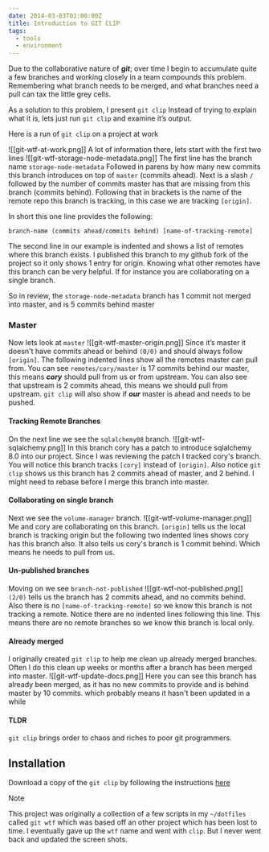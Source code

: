 ```yaml
---
date: 2014-03-03T01:00:00Z
title: Introduction to GIT CLIP
tags:
  - tools
  - environment
---
```

Due to the collaborative nature of **_git_**; over time I begin to accumulate quite a few branches and working closely in a team compounds this problem. Remembering what branch needs to be merged, and what branches need a pull can tax the little grey cells.

As a solution to this problem, I present `git clip` Instead of trying to explain what it is, lets just run `git clip` and examine it’s output.

Here is a run of `git clip` on a project at work

![[git-wtf-at-work.png]]
A lot of information there, lets start with the first two lines
![[git-wtf-storage-node-metadata.png]]
The first line has the branch name `storage-node-metadata` Followed in parens by how many new commits this branch introduces on top of `master` (commits ahead). Next is a slash `/` followed by the number of commits master has that are missing from this branch (commits behind). Following that in brackets is the name of the remote repo this branch is tracking, in this case we are tracking `[origin]`.

In short this one line provides the following: 

`branch-name (commits ahead/commits behind) [name-of-tracking-remote]`

The second line in our example is indented and shows a list of remotes where this branch exists. I published this branch to my github fork of the project so it only shows 1 entry for origin. Knowing what other remotes have this branch can be very helpful. If for instance you are collaborating on a single branch.

So in review, the `storage-node-metadata` branch has 1 commit not merged into master, and is 5 commits behind master

### Master
Now lets look at `master`
![[git-wtf-master-origin.png]]
Since it’s master it doesn't have commits ahead or behind `(0/0)` and should always follow `[origin]`. The following indented lines show all the remotes master can pull from. You can see `remotes/cory/master` is 17 commits behind our master, this means **_cory_** should pull from us or from upstream. You can also see that upstream is 2 commits ahead, this means we should pull from upstream. `git clip` will also show if **_our_** master is ahead and needs to be pushed.

#### Tracking Remote Branches
On the next line we see the `sqlalchemy08` branch.
![[git-wtf-sqlalchemy.png]]
In this branch cory has a patch to introduce sqlalchemy 8.0 into our project. Since I was reviewing the patch I tracked cory's branch. You will notice this branch tracks `[cory]` instead of `[origin]`. Also notice `git clip` shows us this branch has 2 commits ahead of master, and 2 behind. I might need to rebase before I merge this branch into master.

#### Collaborating on single branch
Next we see the `volume-manager` branch.
![[git-wtf-volume-manager.png]]
Me and cory are collaborating on this branch. `[origin]` tells us the local branch is tracking origin but the following two indented lines shows cory has this branch also. It also tells us cory's branch is 1 commit behind. Which means he needs to pull from us.

#### Un-published branches
Moving on we see `branch-not-published`
![[git-wtf-not-published.png]]
`(2/0)` tells us the branch has 2 commits ahead, and no commits behind. Also there is no `[name-of-tracking-remote]` so we know this branch is not tracking a remote. Notice there are no indented lines following this line. This means there are no remote branches so we know this branch is local only.

#### Already merged
I originally created `git clip` to help me clean up already merged branches. Often I do this clean up weeks or months after a branch has been merged into master.
![[git-wtf-update-docs.png]]
Here you can see this branch has already been merged, as it has no new commits to provide and is behind master by 10 commits. which probably means it hasn't been updated in a while

#### TLDR
`git clip` brings order to chaos and riches to poor git programmers.

## Installation
Download a copy of the `git clip` by following the instructions [here](https://github.com/thrawn01/clip)

> [!note] 
> This project was originally a collection of a few scripts in my `~/dotfiles` called `git wtf` which was based off an other project which has been lost to time. I eventually gave up the `wtf` name and went with `clip`. But I never went back and updated the screen shots.

